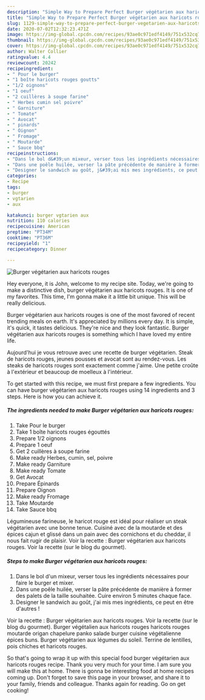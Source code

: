 ```yaml
---
description: "Simple Way to Prepare Perfect Burger végétarien aux haricots rouges"
title: "Simple Way to Prepare Perfect Burger végétarien aux haricots rouges"
slug: 1129-simple-way-to-prepare-perfect-burger-vegetarien-aux-haricots-rouges
date: 2020-07-02T12:32:23.471Z
image: https://img-global.cpcdn.com/recipes/93ae0c971edf4149/751x532cq70/burger-vegetarien-aux-haricots-rouges-photo-principale-de-la-recette.jpg
thumbnail: https://img-global.cpcdn.com/recipes/93ae0c971edf4149/751x532cq70/burger-vegetarien-aux-haricots-rouges-photo-principale-de-la-recette.jpg
cover: https://img-global.cpcdn.com/recipes/93ae0c971edf4149/751x532cq70/burger-vegetarien-aux-haricots-rouges-photo-principale-de-la-recette.jpg
author: Walter Collier
ratingvalue: 4.4
reviewcount: 20242
recipeingredient:
- " Pour le burger"
- "1 boîte haricots rouges goutts"
- "1/2 oignons"
- "1 oeuf"
- "2 cuillères à soupe farine"
- " Herbes cumin sel poivre"
- " Garniture"
- " Tomate"
- " Avocat"
- " pinards"
- " Oignon"
- " Fromage"
- " Moutarde"
- " Sauce bbq"
recipeinstructions:
- "Dans le bol d&#39;un mixeur, verser tous les ingrédients nécessaires pour faire le burger et mixer."
- "Dans une poêle huilée, verser la pâte précédente de manière à former des palets de la taille souhaitée. Cuire environ 5 minutes chaque face."
- "Designer le sandwich au goût, j&#39;ai mis mes ingrédients, ce peut en être d&#39;autres !"
categories:
- Recipe
tags:
- burger
- vgtarien
- aux

katakunci: burger vgtarien aux 
nutrition: 110 calories
recipecuisine: American
preptime: "PT34M"
cooktime: "PT36M"
recipeyield: "1"
recipecategory: Dinner

---
```



![Burger végétarien aux haricots rouges](https://img-global.cpcdn.com/recipes/93ae0c971edf4149/751x532cq70/burger-vegetarien-aux-haricots-rouges-photo-principale-de-la-recette.jpg)

Hey everyone, it is John, welcome to my recipe site. Today, we're going to make a distinctive dish, burger végétarien aux haricots rouges. It is one of my favorites. This time, I'm gonna make it a little bit unique. This will be really delicious.

Burger végétarien aux haricots rouges is one of the most favored of recent trending meals on earth. It's appreciated by millions every day. It is simple, it's quick, it tastes delicious. They're nice and they look fantastic. Burger végétarien aux haricots rouges is something which I have loved my entire life.

Aujourd&#39;hui je vous retrouve avec une recette de burger végétarien. Steak de haricots rouges, jeunes pousses et avocat sont au rendez-vous. Les steaks de haricots rouges sont exactement comme j&#39;aime. Une petite croûte à l&#39;extérieur et beaucoup de moelleux à l&#39;intérieur.


To get started with this recipe, we must first prepare a few ingredients. You can have burger végétarien aux haricots rouges using 14 ingredients and 3 steps. Here is how you can achieve it.

<!--inarticleads1-->

##### The ingredients needed to make Burger végétarien aux haricots rouges:

1. Take  Pour le burger
1. Take 1 boîte haricots rouges égouttés
1. Prepare 1/2 oignons
1. Prepare 1 oeuf
1. Get 2 cuillères à soupe farine
1. Make ready  Herbes, cumin, sel, poivre
1. Make ready  Garniture
1. Make ready  Tomate
1. Get  Avocat
1. Prepare  Épinards
1. Prepare  Oignon
1. Make ready  Fromage
1. Take  Moutarde
1. Take  Sauce bbq


Légumineuse farineuse, le haricot rouge est idéal pour réaliser un steak végétarien avec une bonne tenue. Cuisiné avec de la moutarde et des épices cajun et glissé dans un pain avec des cornichons et du cheddar, il nous fait rugir de plaisir. Voir la recette : Burger végétarien aux haricots rouges. Voir la recette (sur le blog du gourmet). 

<!--inarticleads2-->

##### Steps to make Burger végétarien aux haricots rouges:

1. Dans le bol d&#39;un mixeur, verser tous les ingrédients nécessaires pour faire le burger et mixer.
1. Dans une poêle huilée, verser la pâte précédente de manière à former des palets de la taille souhaitée. Cuire environ 5 minutes chaque face.
1. Designer le sandwich au goût, j&#39;ai mis mes ingrédients, ce peut en être d&#39;autres !


Voir la recette : Burger végétarien aux haricots rouges. Voir la recette (sur le blog du gourmet). Burger végétalien aux haricots rouges haricots rouges moutarde origan chapelure panko salade burger cuisine végétalienne épices buns. Burger végétarien aux légumes du soleil. Terrine de lentilles, pois chiches et haricots rouges. 

So that's going to wrap it up with this special food burger végétarien aux haricots rouges recipe. Thank you very much for your time. I am sure you will make this at home. There is gonna be interesting food at home recipes coming up. Don't forget to save this page in your browser, and share it to your family, friends and colleague. Thanks again for reading. Go on get cooking!
